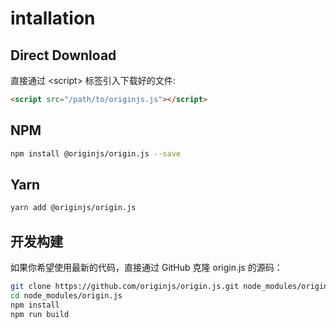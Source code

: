 # intallation

## Direct Download

直接通过 \<script\> 标签引入下载好的文件:

```html
<script src="/path/to/originjs.js"></script>
```

## NPM

```bash
npm install @originjs/origin.js --save
```

## Yarn

```bash
yarn add @originjs/origin.js
```

## 开发构建

如果你希望使用最新的代码，直接通过 GitHub 克隆 origin.js 的源码：

```bash
git clone https://github.com/originjs/origin.js.git node_modules/origin.js
cd node_modules/origin.js
npm install
npm run build
```
